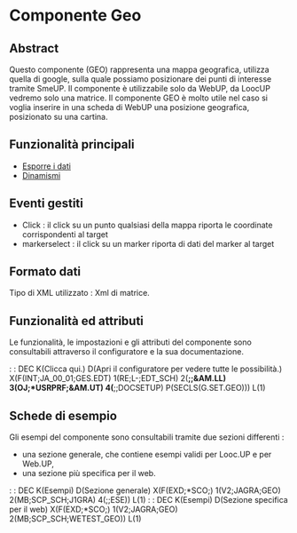 # Componente Geo

## Abstract

Questo componente (GEO) rappresenta una mappa geografica, utilizza quella di google, sulla quale possiamo posizionare dei punti di interesse tramite SmeUP.
Il componente è utilizzabile solo da WebUP, da LoocUP vedremo solo una matrice.
Il componente GEO è molto utile nel caso si voglia inserire in una scheda di WebUP una posizione geografica, posizionato su una cartina.


## Funzionalità principali
- [Esporre i dati](Sorgenti/DOC/TA/B£AMO/LOCGEO_F01)
- [Dinamismi](Sorgenti/DOC/TA/B£AMO/LOCGEO_F05)

## Eventi gestiti
- Click :  il click su un punto qualsiasi della mappa riporta le coordinate corrispondenti al target
- markerselect :  il click su un marker riporta di dati del marker al target


## Formato dati
Tipo di XML utilizzato :  Xml di matrice.

## Funzionalità ed attributi
Le funzionalità, le impostazioni e gli attributi del componente sono consultabili attraverso il configuratore e la sua documentazione.

 :  : DEC K(Clicca qui.) D(Apri il configuratore per vedere tutte le possibilità.) X(F(INT;JA_00_01;GES.EDT) 1(RE;L-;EDT_SCH) 2(**;;&AM.LL) 3(OJ;*USRPRF;&AM.UT) 4(**;;DOCSETUP) P(SECLS(G.SET.GEO))) L(1)

## Schede di esempio
Gli esempi del componente sono consultabili tramite due sezioni differenti : 
- una sezione generale, che contiene esempi validi per Looc.UP e per Web.UP,
- una sezione più specifica per il web.

 :  : DEC K(Esempi) D(Sezione generale) X(F(EXD;*SCO;) 1(V2;JAGRA;GEO) 2(MB;SCP_SCH;J1GRA) 4(;;ESE)) L(1)
 :  : DEC K(Esempi) D(Sezione specifica per il web) X(F(EXD;*SCO;) 1(V2;JAGRA;GEO) 2(MB;SCP_SCH;WETEST_GEO)) L(1)





